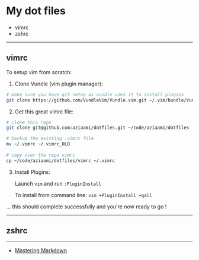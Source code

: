 # My dot files

* vimrc
* zshrc

-------

## vimrc 

To setup vim from scratch:

1. Clone Vundle (vim plugin manager):

```bash
# make sure you have git setup as vundle uses it to install plugins
git clone https://github.com/VundleVim/Vundle.vim.git ~/.vim/bundle/Vundle.vim
```

2. Get this great vimrc file: 
     
```bash 
# clone this repo
git clone git@github.com:aziaami/dotfiles.git ~/code/aziaami/dotfiles

# backup the existing .vimrc file
mv ~/.vimrc ~/.vimrc_OLD
    
# copy over the repo vimrc
cp ~/code/aziaami/dotfiles/vimrc ~/.vimrc
```

3. Install Plugins:

   Launch `vim` and run `:PluginInstall`

   To install from command line: `vim +PluginInstall +qall`

... this should complete successfully and you're now ready to go !

--------

## zshrc

--------

- [Mastering Markdown](https://guides.github.com/features/mastering-markdown/)
